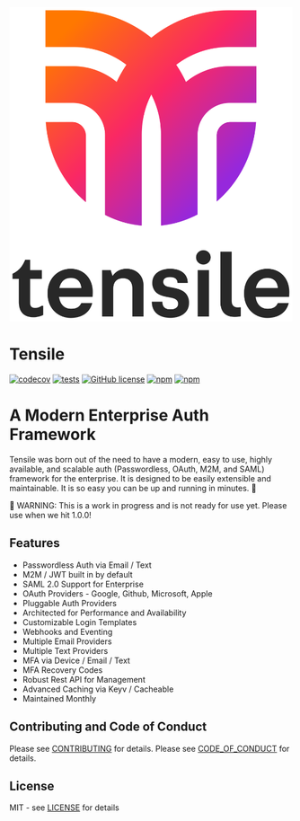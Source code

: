 ![site/logo.svg](site/logo.svg)

# Tensile

[![codecov](https://codecov.io/gh/jaredwray/tensile/graph/badge.svg?token=iAkdAEwD6S)](https://codecov.io/gh/jaredwray/tensile)
[![tests](https://github.com/jaredwray/tensile/actions/workflows/tests.yaml/badge.svg)](https://github.com/jaredwray/tensile/actions/workflows/tests.yaml)
[![GitHub license](https://img.shields.io/github/license/jaredwray/tensile)](https://github.com/jaredwray/tensile/blob/master/LICENSE)
[![npm](https://img.shields.io/npm/dm/tensile)](https://npmjs.com/package/tensile)
[![npm](https://img.shields.io/npm/v/tensile)](https://npmjs.com/package/tensile)

# A Modern Enterprise Auth Framework

Tensile was born out of the need to have a modern, easy to use, highly available, and scalable auth (Passwordless, OAuth, M2M, and SAML) framework for the enterprise. It is designed to be easily extensible and maintainable. It is so easy you can be up and running in minutes. 🎉

🚨 WARNING: This is a work in progress and is not ready for use yet. Please use when we hit 1.0.0!

## Features
* Passwordless Auth via Email / Text
* M2M / JWT built in by default
* SAML 2.0 Support for Enterprise
* OAuth Providers - Google, Github, Microsoft, Apple
* Pluggable Auth Providers
* Architected for Performance and Availability
* Customizable Login Templates
* Webhooks and Eventing
* Multiple Email Providers
* Multiple Text Providers
* MFA via Device / Email / Text
* MFA Recovery Codes
* Robust Rest API for Management
* Advanced Caching via Keyv / Cacheable
* Maintained Monthly

## Contributing and Code of Conduct
Please see [CONTRIBUTING](CONTRIBUTING.md) for details. Please see [CODE_OF_CONDUCT](CODE_OF_CONDUCT.md) for details.


## License
MIT - see [LICENSE](LICENSE) for details


